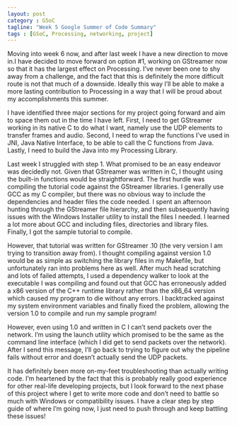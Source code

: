 ```yaml
---
layout: post
category : GSoC
tagline: "Week 5 Google Summer of Code Summary"
tags : [GSoC, Processing, networking, project]
---
```


Moving into week 6 now, and after last week I have a new direction to move in.I have decided to move forward on option #1, working on GStreamer now so that it has the largest effect on Processing. I’ve never been one to shy away from a challenge, and the fact that this is definitely the more difficult route is not that much of a downside. Ideally this way I’ll be able to make a more lasting contribution to Processing in a way that I will be proud about my accomplishments this summer.

I have identified three major sections for my project going forward and aim to space them out in the time I have left. First, I need to get GStreamer working in its native C to do what I want, namely use the UDP elements to transfer frames and audio. Second, I need to wrap the functions I’ve used in JNI, Java Native Interface, to be able to call the C functions from Java. Lastly, I need to build the Java into my Processing Library.

Last week I struggled with step 1. What promised to be an easy endeavor was decidedly not. Given that GStreamer was written in C, I thought using the built-in functions would be straightforward. The first hurdle was compiling the tutorial code against the GStreamer libraries. I generally use GCC as my C compiler, but there was no obvious way to include the dependencies and header files the code needed. I spent an afternoon hunting through the GStreamer file hierarchy, and then subsequently having issues with the Windows Installer utility to install the files I needed. I learned a lot more about GCC and including files, directories and library files. Finally, I got the sample tutorial to compile.

However, that tutorial was written for GStreamer .10 (the very version I am trying to transition away from). I thought compiling against version 1.0 would be as simple as switching the library files in my Makefile, but unfortunately ran into problems here as well. After much head scratching and lots of failed attempts, I used a dependency walker to look at the executable I was compiling and found out that GCC has erroneously added a x86 version of the C++ runtime library rather than the x86_64 version which caused my program to die without any errors. I backtracked against my system environment variables and finally fixed the problem, allowing the version 1.0 to compile and run my sample program!

However, even using 1.0 and written in C I can’t send packets over the network. I’m using the launch utility which promised to be the same as the command line interface (which I did get to send packets over the network). After I send this message, I’ll go back to trying to figure out why the pipeline fails without error and doesn’t actually send the UDP packets.

It has definitely been more on-my-feet troubleshooting than actually writing code. I’m heartened by the fact that this is probably really good experience for other real-life developing projects, but I look forward to the next phase of this project where I get to write more code and don’t need to battle so much with Windows or compatibility issues. I have a clear step by step guide of where I’m going now, I just need to push through and keep battling these issues!